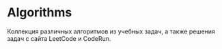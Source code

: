 # Algorithms
Коллекция различных алгоритмов из учебных задач, а также решения задач с сайта LeetCode и CodeRun.
